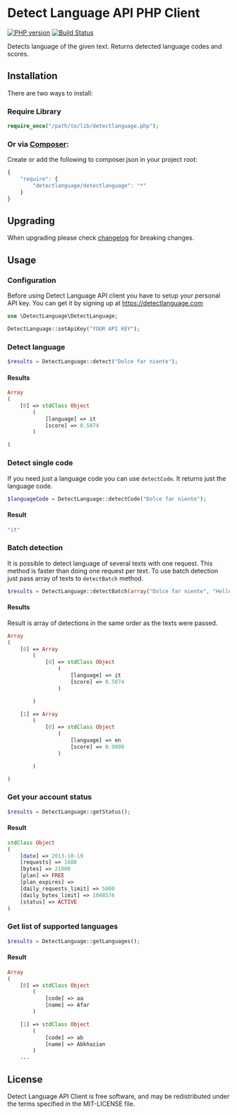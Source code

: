 Detect Language API PHP Client
========

[![PHP version](https://badge.fury.io/ph/detectlanguage%2Fdetectlanguage.svg)](https://badge.fury.io/ph/detectlanguage%2Fdetectlanguage)
[![Build Status](https://github.com/detectlanguage/detectlanguage-php/actions/workflows/main.yml/badge.svg)](https://github.com/detectlanguage/detectlanguage-php/actions)

Detects language of the given text. Returns detected language codes and scores.


## Installation

There are two ways to install:

### Require Library

```php
require_once("/path/to/lib/detectlanguage.php");
```

### Or via [Composer](http://getcomposer.org/):

Create or add the following to composer.json in your project root:
```javascript
{
    "require": {
        "detectlanguage/detectlanguage": "*"
    }
}
```

## Upgrading

When upgrading please check [changelog](CHANGELOG.md) for breaking changes.

## Usage

### Configuration

Before using Detect Language API client you have to setup your personal API key.
You can get it by signing up at https://detectlanguage.com

```php
use \DetectLanguage\DetectLanguage;

DetectLanguage::setApiKey("YOUR API KEY");
```

### Detect language

```php
$results = DetectLanguage::detect("Dolce far niente");
```

#### Results

```php
Array
(
    [0] => stdClass Object
        (
            [language] => it
            [score] => 0.5074
        )

)
```

### Detect single code

If you need just a language code you can use `detectCode`. It returns just the language code.

```php
$languageCode = DetectLanguage::detectCode("Dolce far niente");
```

#### Result

```php
"it"
```

### Batch detection

It is possible to detect language of several texts with one request.
This method is faster than doing one request per text.
To use batch detection just pass array of texts to `detectBatch` method.

```php
$results = DetectLanguage::detectBatch(array("Dolce far niente", "Hello world"));
```

#### Results

Result is array of detections in the same order as the texts were passed.

```php
Array
(
    [0] => Array
        (
            [0] => stdClass Object
                (
                    [language] => it
                    [score] => 0.5074
                )

        )

    [1] => Array
        (
            [0] => stdClass Object
                (
                    [language] => en
                    [score] => 0.9098
                )

        )

)
```

### Get your account status

```php
$results = DetectLanguage::getStatus();
```

#### Result

```php
stdClass Object
(
    [date] => 2013-10-19
    [requests] => 1680
    [bytes] => 21800
    [plan] => FREE
    [plan_expires] =>
    [daily_requests_limit] => 5000
    [daily_bytes_limit] => 1048576
    [status] => ACTIVE
)
```

### Get list of supported languages

```php
$results = DetectLanguage::getLanguages();
```

#### Result

```php
Array
(
    [0] => stdClass Object
        (
            [code] => aa
            [name] => Afar
        )

    [1] => stdClass Object
        (
            [code] => ab
            [name] => Abkhazian
        )
    ...
```

## License

Detect Language API Client is free software, and may be redistributed under the terms specified in the MIT-LICENSE file.
